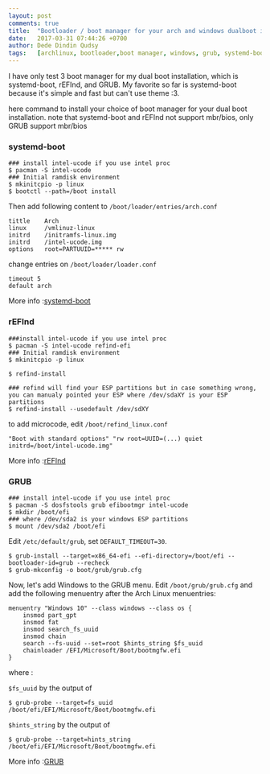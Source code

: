 ```yaml
---
layout: post
comments: true
title:  "Bootloader / boot manager for your arch and windows dualboot installation"
date:   2017-03-31 07:44:26 +0700
author: Dede Dindin Qudsy
tags:   [archlinux, bootloader,boot manager, windows, grub, systemd-boot, refind]
---
```

I have only test 3 boot manager for my dual boot installation, which is systemd-boot, rEFInd, and GRUB.
My favorite so far is systemd-boot because it's simple and fast but can't use theme :3. 

here command  to install your choice of boot manager for your dual boot installation.
note that systemd-boot and rEFInd not support mbr/bios, only GRUB support mbr/bios

### systemd-boot

```
### install intel-ucode if you use intel proc
$ pacman -S intel-ucode
### Initial ramdisk environment
$ mkinitcpio -p linux
$ bootctl --path=/boot install
```

Then add following content to ``/boot/loader/entries/arch.conf``
```
tittle    Arch
linux     /vmlinuz-linux
initrd    /initramfs-linux.img
initrd    /intel-ucode.img
options   root=PARTUUID=***** rw
```

change entries on ``/boot/loader/loader.conf``
```
timeout 5
default arch
```

More info :[systemd-boot](https://wiki.archlinux.org/index.php/Systemd-boot)

### rEFInd

```
###install intel-ucode if you use intel proc
$ pacman -S intel-ucode refind-efi
### Initial ramdisk environment
$ mkinitcpio -p linux
 
$ refind-install

### refind will find your ESP partitions but in case something wrong, you can manualy pointed your ESP where /dev/sdaXY is your ESP partitions
$ refind-install --usedefault /dev/sdXY
```

to add microcode, edit `/boot/refind_linux.conf `
```
"Boot with standard options" "rw root=UUID=(...) quiet initrd=/boot/intel-ucode.img"
```
More info :[rEFInd](https://wiki.archlinux.org/index.php/REFInd)

### GRUB

```
### install intel-ucode if you use intel proc
$ pacman -S dosfstools grub efibootmgr intel-ucode
$ mkdir /boot/efi
### where /dev/sda2 is your windows ESP partitions
$ mount /dev/sda2 /boot/efi
```

Edit `/etc/default/grub`, set `DEFAULT_TIMEOUT=30`.

```
$ grub-install --target=x86_64-efi --efi-directory=/boot/efi --bootloader-id=grub --recheck
$ grub-mkconfig -o boot/grub/grub.cfg
```

Now, let's add Windows to the GRUB menu. Edit `/boot/grub/grub.cfg` and add the following menuentry after the Arch Linux menuentries:

```
menuentry "Windows 10" --class windows --class os {
    insmod part_gpt
    insmod fat
    insmod search_fs_uuid
    insmod chain
    search --fs-uuid --set=root $hints_string $fs_uuid
    chainloader /EFI/Microsoft/Boot/bootmgfw.efi
}
```

where :

`$fs_uuid` by the output of 
```
$ grub-probe --target=fs_uuid /boot/efi/EFI/Microsoft/Boot/bootmgfw.efi
```


`$hints_string`  by the output of
```
$ grub-probe --target=hints_string /boot/efi/EFI/Microsoft/Boot/bootmgfw.efi
```

More info :[GRUB](https://wiki.archlinux.org/index.php/GRUB)
